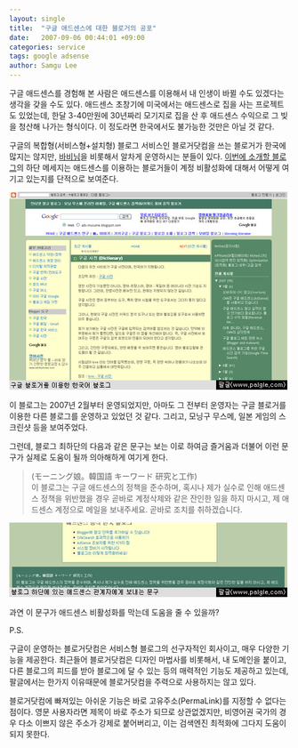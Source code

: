 ```yaml
---
layout: single
title:  "구글 애드센스에 대한 블로거의 공포"
date:   2007-09-06 00:44:01 +09:00
categories: service
tags: google adsense
author: Samgu Lee
---
```

구글 애드센스를 경험해 본 사람은 애드센스를 이용해서 내 인생이 바뀔 수도 있겠다는 생각을 갖을 수도 있다. 애드센스 초창기에 미국에서는 애드센스로 집을 사는 프로젝트도 있었는데, 한달 3-40만원에 30년짜리 모기지로 집을 산 후 애드센스 수익으로 그 빚을 청산해 나가는 형식이다. 이 정도라면 한국에서도 불가능한 것만은 아닐 것 같다.

구글의 복합형(서비스형+설치형) 블로그 서비스인 블로거닷컴을 쓰는 블로거가 한국에 많지는 않지만, [바비님](http://www.peopleware.kr/)을 비롯해서 알차게 운영하시는 분들이 있다. [이번에 소개할 블로그](http://ads-musume.blogspot.com/)의 하단 메세지는 애드센스를 이용하는 블로거들이 계정 비활성화에 대해서 어떻게 여기고 있는지를 단적으로 보여준다.

![구글 블로거를 이용한 한국어 블로그](/assets/korean-blog-using-google-bl.jpg)

이 블로그는 2007년 2월부터 운영되었지만, 아마도 그 전부터 운영자는 구글 블로거를 이용한 다른 블로그를 운영하고 있었던 것 같다. 그리고, 모닝구 무스메, 일본 게임의 스크린샷 등을 보여주었다.

그런데, 블로그 최하단의 다음과 같은 문구는 보는 이로 하여금 즐거움과 더불어 이런 문구가 실제로 도움이 될까 의아해하게 여기게 한다.

> (モーニング娘。韓国語 キーワード 研究と工作)  
> 이 블로그는 구글 애드센스의 정책을 준수하며, 혹시나 제가 실수로 인해 애드센스 정책을 위반했을 경우 곧바로 계정삭제와 같은 잔인한 일을 하지 마시고, 제 애드센스 계정으로 메일을 보내주세요. 곧바로 조치를 취하겠습니다. 

![구글 애드센스 관계자에게 보내는 글](/assets/please-dont-me-out-google.jpg)

과연 이 문구가 애드센스 비활성화를 막는데 도움을 줄 수 있을까?

P.S.

구글이 운영하는 블로거닷컴은 서비스형 블로그의 선구자적인 회사이고, 매우 다양한 기능을 제공한다. 최근들어 블로거닷컴은 디자인 마법사를 비롯해서, 내 도메인을 붙이고, 다른 블로그의 피드를 받아 블로그에 달 수 있는 등의 매력적인 기능도 제공하고 있는데, 팔글에서는 한가지 이유때문에 블로거닷컴을 주력으로 사용하지는 않고 있다.

블로거닷컴에 빠져있는 아쉬운 기능은 바로 고유주소(PermaLink)를 지정할 수 없다는 점이다. 영문 사용자라면 제목이 바로 주소가 되므로 상관없겠지만, 비영어권 국가의 경우 다소 이쁘지 않은 주소가 강제로 붙어버리고, 이는 검색엔진 최적화에 그다지 도움이 되지 못한다.
